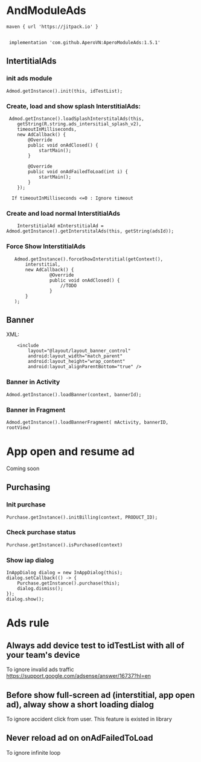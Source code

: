 
# AndModuleAds

	maven { url 'https://jitpack.io' }


	 implementation 'com.github.AperoVN:AperoModuleAds:1.5.1'
## IntertitialAds
### init ads module
    Admod.getInstance().init(this, idTestList);
    
  
### Create, load and show splash InterstitialAds:
     Admod.getInstance().loadSplashInterstitalAds(this,
		getString(R.string.ads_intersitial_splash_v2),
		timeoutInMilliseconds,
	    new AdCallback() {
            @Override
            public void onAdClosed() {
                startMain();
            }

            @Override
            public void onAdFailedToLoad(int i) {
                startMain();
            }
        });
        
	  If timeoutInMilliseconds <=0 : Ignore timeout
	  
### Create and load normal InterstitialAds	  
		InterstitialAd mInterstitialAd = Admod.getInstance().getInterstitalAds(this, getString(adsId));
		
### Force Show InterstitialAds
	   Admod.getInstance().forceShowInterstitial(getContext(),
		   interstitial, 
		   new AdCallback() {
                    @Override
                    public void onAdClosed() {
                        //TODO
                    }
           }
       );
## Banner
XML:

		<include
			layout="@layout/layout_banner_control"  
			android:layout_width="match_parent"  
			android:layout_height="wrap_content"  
			android:layout_alignParentBottom="true" />

### Banner in Activity
	Admod.getInstance().loadBanner(context, bannerId);
### Banner in Fragment
	Admod.getInstance().loadBannerFragment( mActivity, bannerID,  rootView)

# App open and resume ad
Coming soon

## Purchasing
### Init purchase
	Purchase.getInstance().initBilling(context, PRODUCT_ID);
### Check purchase status
	Purchase.getInstance().isPurchased(context)
### Show iap dialog
	InAppDialog dialog = new InAppDialog(this);
	dialog.setCallback(() -> {  
	    Purchase.getInstance().purchase(this); 
	    dialog.dismiss();  
	});  
	dialog.show();


# Ads rule
## Always add device test to idTestList with all of your team's device
To ignore invalid ads traffic
https://support.google.com/adsense/answer/16737?hl=en
## Before show full-screen ad (interstitial, app open ad), alway show a short loading dialog
To ignore accident click from user. This feature is existed in library
## Never reload ad on onAdFailedToLoad
To ignore infinite loop
